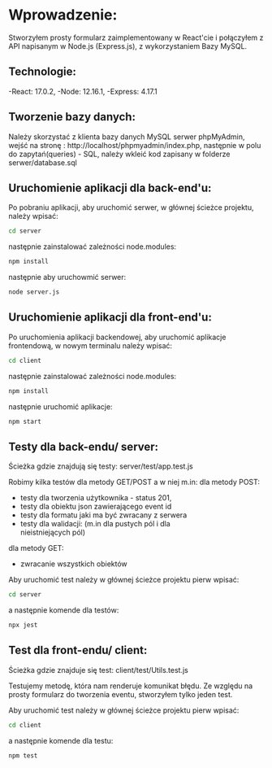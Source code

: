 # Wprowadzenie:

Stworzyłem prosty formularz zaimplementowany w React'cie
i połączyłem z API napisanym w Node.js (Express.js), z wykorzystaniem Bazy MySQL.

## Technologie:

-React: 17.0.2,
-Node: 12.16.1,
-Express: 4.17.1

## Tworzenie bazy danych:

Należy skorzystać z klienta bazy danych MySQL serwer phpMyAdmin,
wejść na stronę : http://localhost/phpmyadmin/index.php,
następnie w polu do zapytań(queries) - SQL, należy wkleić kod zapisany w folderze serwer/database.sql

## Uruchomienie aplikacji dla back-end'u:

Po pobraniu aplikacji, aby uruchomić serwer, w głównej ścieżce projektu, należy wpisać:

```bash
cd server
```

następnie zainstalować zależności node.modules:

```bash
npm install
```

następnie aby uruchowmić serwer:

```bash
node server.js
```

## Uruchomienie aplikacji dla front-end'u:

Po uruchomienia aplikacji backendowej, aby uruchomić aplikacje frontendową, w nowym terminalu należy wpisać:

```bash
cd client
```

następnie zainstalować zależności node.modules:

```bash
npm install
```

następnie uruchomić aplikacje:

```bash
npm start
```

## Testy dla back-endu/ server:

Ścieżka gdzie znajdują się testy: server/test/app.test.js

Robimy kilka testów dla metody GET/POST a w niej m.in:
dla metody POST:

- testy dla tworzenia użytkownika - status 201,
- testy dla obiektu json zawierającego event id
- testy dla formatu jaki ma być zwracany z serwera
- testy dla walidacji: (m.in dla pustych pól i dla  
  nieistniejących pól)

dla metody GET:

- zwracanie wszystkich obiektów

Aby uruchomić test należy w głównej ścieżce projektu pierw wpisać:

```bash
cd server
```

a następnie komende dla testów:

```bash
npx jest
```

## Test dla front-endu/ client:

Ścieżka gdzie znajduje się test: client/test/Utils.test.js

Testujemy metodę, która nam renderuje komunikat błędu.
Ze względu na prosty formularz do tworzenia eventu, stworzyłem tylko jeden test.

Aby uruchomić test należy w głównej ścieżce projektu pierw wpisać:

```bash
cd client
```

a następnie komende dla testu:

```bash
npm test
```
